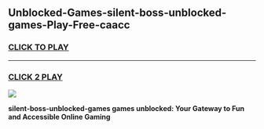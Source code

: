 
## Unblocked-Games-silent-boss-unblocked-games-Play-Free-caacc
<h3>
<a href="https://premium76.site?title=silent-boss-unblocked-games&ref=22A">CLICK TO PLAY</a></h3>
<hr>

<h3>
<a href="https://premium76.site?title=silent-boss-unblocked-games&ref=22A">CLICK 2 PLAY</a>
  
</h3>

<a href="https://premium76.site?title=silent-boss-unblocked-games&ref=22A"><img src="https://clearcache.store/games.png"></a>


**silent-boss-unblocked-games games unblocked: Your Gateway to Fun and Accessible Online Gaming**
